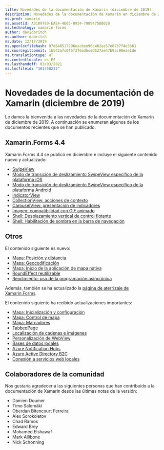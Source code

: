 ```yaml
---
title: Novedades de la documentación de Xamarin (diciembre de 2019)
description: Novedades de la documentación de Xamarin en diciembre de 2019.
ms.prod: xamarin
ms.assetid: A31097E0-EAE4-4E65-8934-7089475BB028
ms.technology: xamarin-forms
author: davidbritch
ms.author: dabritch
ms.date: 12/17/2019
ms.openlocfilehash: 87d648517296eacbee96c462ee57e8737f4e3861
ms.sourcegitcommit: 1b542afc0f6f2f6adbced527ae47b9ac90eaa1de
ms.translationtype: HT
ms.contentlocale: es-ES
ms.lasthandoff: 03/03/2021
ms.locfileid: "101758232"
---
```

# <a name="xamarin-docs-whats-new-december-2019"></a>Novedades de la documentación de Xamarin (diciembre de 2019)

Le damos la bienvenida a las novedades de la documentación de Xamarin de diciembre de 2019. A continuación se enumeran algunos de los documentos recientes que se han publicado.

## <a name="xamarinforms-44"></a>Xamarin.Forms 4.4

Xamarin.Forms 4.4 se publicó en diciembre e incluye el siguiente contenido nuevo y actualizado:

- [SwipeView](~/xamarin-forms/user-interface/swipeview.md)
- [Modo de transición de deslizamiento SwipeView específico de la plataforma iOS](~/xamarin-forms/platform/ios/swipeview-swipetransitionmode.md)
- [Modo de transición de deslizamiento SwipeView específico de la plataforma Android](~/xamarin-forms/platform/android/swipeview-swipetransitionmode.md)
- [IndicatorView](~/xamarin-forms/user-interface/indicatorview.md)
- [CollectionView: acciones de contexto](~/xamarin-forms/user-interface/collectionview/populate-data.md#context-menus)
- [CarouselView: presentación de indicadores](~/xamarin-forms/user-interface/carouselview/populate-data.md#display-indicators)
- [Imagen: compatibilidad con GIF animado](~/xamarin-forms/user-interface/images.md#animated-gifs)
- [Shell: Desplazamiento vertical de control flotante](~/xamarin-forms/app-fundamentals/shell/flyout.md#flyout-vertical-scroll)
- [Shell: Habilitación de sombra en la barra de navegación](~/xamarin-forms/app-fundamentals/shell/pages.md#enable-navigation-bar-shadow)

## <a name="other"></a>Otros

El contenido siguiente es nuevo:

- [Mapa: Posición y distancia](~/xamarin-forms/user-interface/map/position-distance.md)
- [Mapa: Geocodificación](~/xamarin-forms/user-interface/map/geocoder.md)
- [Mapa: Inicio de la aplicación de mapa nativa](~/xamarin-forms/user-interface/map/native-map-app.md)
- [RoundEffect reutilizable](~/xamarin-forms/app-fundamentals/effects/reusable-roundeffect.md)
- [Rendimiento: uso de la programación asincrónica](~/xamarin-forms/deploy-test/performance.md#use-asynchronous-programming)

Además, también se ha actualizado la [página de aterrizaje de Xamarin.Forms](~/xamarin-forms/index.yml).

El contenido siguiente ha recibido actualizaciones importantes:

- [Mapa: Inicialización y configuración](~/xamarin-forms/user-interface/map/setup.md)
- [Mapa: Control de mapa](~/xamarin-forms/user-interface/map/map.md)
- [Mapa: Marcadores](~/xamarin-forms/user-interface/map/pins.md)
- [TabbedPage](~/xamarin-forms/app-fundamentals/navigation/tabbed-page.md)
- [Localización de cadenas e imágenes](~/xamarin-forms/app-fundamentals/localization/text.md)
- [Personalización de WebView](~/xamarin-forms/app-fundamentals/custom-renderer/hybridwebview.md)
- [Bases de datos locales](~/xamarin-forms/data-cloud/data/databases.md)
- [Azure Notification Hubs](~/xamarin-forms/data-cloud/azure-services/azure-notification-hub.md)
- [Azure Active Directory B2C](~/xamarin-forms/data-cloud/authentication/azure-ad-b2c.md)
- [Conexión a servicios web locales](~/cross-platform/deploy-test/connect-to-local-web-services.md)

## <a name="community-contributors"></a>Colaboradores de la comunidad

Nos gustaría agradecer a las siguientes personas que han contribuido a la documentación de Xamarin desde las últimas notas de la versión:

- Damien Doumer
- Timo Salomäki
- Oberdan Bitencourt Ferreira
- Alex Sorokoletov
- Chad Ramos
- Edward Brey
- Mohamed Elshawaf
- Mark Allibone
- Nick Schonning
